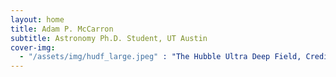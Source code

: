 ```yaml
---
layout: home
title: Adam P. McCarron
subtitle: Astronomy Ph.D. Student, UT Austin
cover-img:
  - "/assets/img/hudf_large.jpeg" : "The Hubble Ultra Deep Field, Credit: NASA/ESA"
---
```

